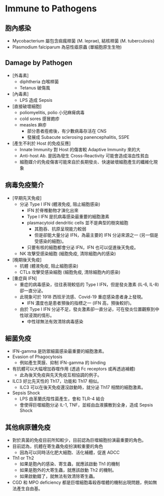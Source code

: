 # Immune to Pathogens

## 胞內感染

- Mycobacterium 屬包含痲瘋桿菌 (M. leprae), 結核桿菌 (M. tuberculosis)
- Plasmodium falciparum 為惡性瘧原蟲 (單細胞原生生物)



## Damage by Pathogen

- [外毒素]
  - diphtheria 白喉桿菌
  - Tetanus 破傷風
- [內毒素]
  - LPS 造成 Sepsis
- [直接破壞細胞]
  - poliomyelitis, polio 小兒麻痺病毒
  - cold sores 感冒皰疹
  - measles 麻疹
    - 部分患者痊癒後，有少數病毒存活在 CNS
    - 發展成 Subacute sclerosing panencephalitis, SSPE
- [產生不利於 Host 的免疫反應]
  - Innate Immunity 對 Host 的傷害較 Adaptive Immunity 來的大
  - Anti-host Ab. 是因為發生 Cross-Reactivity 可能會造成溶血性貧血
  - 細胞媒介的免疫傷害可能來自於長期發炎、快速破壞細胞產生的纖維化現象



## 病毒免疫簡介

- [早期先天免疫]
  - 分泌 Type I IFN (體液免疫, 阻止細胞感染)
    - IFN 於脊椎動物才演化出來
    - Type I IFN 是抗病毒感染最重要的細胞激素
    - plasmacytoid dendritic cells 並不是典型的樹突細胞
      - 其胞吞、抗原呈現能力較弱
      - 但是卻能大量分泌 IFN，為最主要的 IFN 分泌來源之一 (另一個是受感染的細胞)。
    - 只要有核的細胞都會分泌 IFN，IFN 也可以促進後天免疫。
  - NK 攻擊受感染細胞 (細胞免疫, 清除細胞內的感染)
- [晚期後天免疫]
  - 抗體 (體液免疫, 阻止細胞感染)
  - CTLs 攻擊受感染細胞 (細胞免疫, 清除細胞內的感染)
- [重症與 IFN]
  - 重症的病毒感染，往往表現較低的 Type I IFN，但是發炎激素 (IL-6, IL-8) 卻一直分泌。
  - 此現象可於 1918 西班牙流感、Covid-19 重症感染患者身上發現。
    - IFN 濃度也是患者預後的指標之一 (IFN 高，預後較好)。
  - 由於 Type I IFN 分泌不足，發炎激素卻一直分泌，可在發炎位置觀察到中性球浸潤的情形。
    - 中性球無法有效清除病毒感染



## 細菌免疫

- IFN-gamma 是防禦細菌感染最重要的細胞激素。
- Evasion of Phagocytosis
  - 例如產生莢膜、抑制 IFN-gamma 的 binding
- 有抗體可以大幅增加吞噬作用 (透過 Fc receptors 或再透過補體)
  - 此為後天免疫與先天免疫互相協調的例子。
- ILC3 好比先天性的 Th17，功能和 Th17 相似。
  - ILC3 可以在後天免疫還沒啟動時，就分泌 Th17 相關的細胞激素。
- Sepsis Shock
  - LPS 由革蘭氏陰性菌產生，會和 TLR-4 結合
  - 會使得巨噬細胞分泌 IL-1, TNF，並經由血液擴散到全身，造成 Sepsis Shock



## 其他病原體免疫

- 對於真菌的免疫目前所知較少，目前認為巨噬細胞扮演最重要的角色。
- 目前認為，抗體在寄生蟲免疫扮演較重要的角色
  - 因為可以同時活化肥大細胞、活化補體，促進 ADCC
- Th1 or Th2
  - 如果是胞內的感染、寄生蟲，就應該啟動 Th1 的機制
  - 如果是胞外的大寄生蟲，就應該啟動 Th2 的機制。
  - 如果啟動錯了，就無法有效清除寄生蟲。
- CGD 和 MPO deficiency 都是巨噬細胞毒殺吞噬體的機制出現問題，例如無法產生自由基。